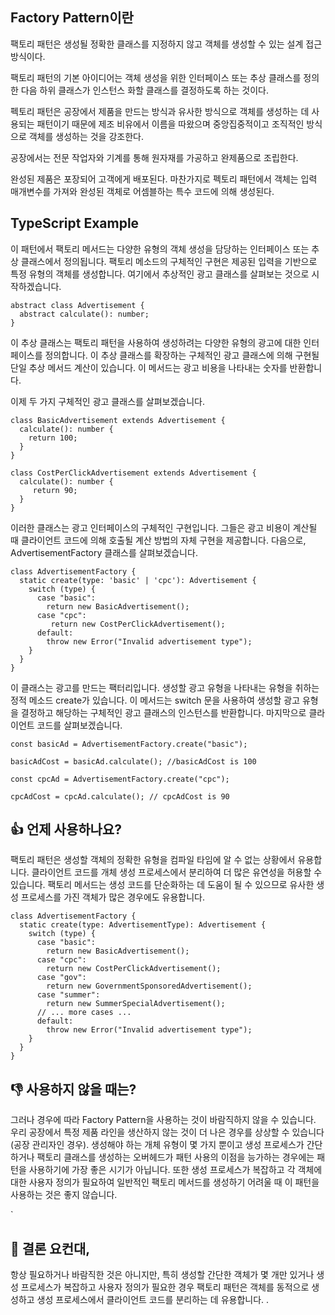 ## Factory Pattern이란

팩토리 패턴은 생성될 정확한 클래스를 지정하지 않고 객체를 생성할 수 있는 설계 접근 방식이다.

팩토리 패턴의 기본 아이디어는 객체 생성을 위한 인터페이스 또는 추상 클래스를 정의 한 다음 하위 클래스가 인스턴스 화할 클래스를 결정하도록 하는 것이다.

펙토리 패턴은 공장에서 제품을 만드는 방식과 유사한 방식으로 객체를 생성하는 데 사용되는 패턴이기 때문에 제조 비유에서 이름을 따왔으며 중앙집중적이고 조직적인 방식으로 객체를 생성하는 것을 강조한다.

공장에서는 전문 작업자와 기계를 통해 원자재를 가공하고 완제품으로 조립한다.

완성된 제품은 포장되어 고객에게 배포된다. 마찬가지로 펙토리 패턴에서 객체는 입력 매개변수를 가져와 완성된 객체로 어셈블하는 특수 코드에 의해 생성된다.

## TypeScript Example

이 패턴에서 팩토리 메서드는 다양한 유형의 객체 생성을 담당하는 인터페이스 또는 추상 클래스에서 정의됩니다. 팩토리 메소드의 구체적인 구현은 제공된 입력을 기반으로 특정 유형의 객체를 생성합니다. 여기에서 추상적인 광고 클래스를 살펴보는 것으로 시작하겠습니다.

```tsx
abstract class Advertisement {
  abstract calculate(): number;
}
```

이 추상 클래스는 팩토리 패턴을 사용하여 생성하려는 다양한 유형의 광고에 대한 인터페이스를 정의합니다. 이 추상 클래스를 확장하는 구체적인 광고 클래스에 의해 구현될 단일 추상 메서드 계산이 있습니다. 이 메서드는 광고 비용을 나타내는 숫자를 반환합니다. 

이제 두 가지 구체적인 광고 클래스를 살펴보겠습니다.

```tsx
class BasicAdvertisement extends Advertisement {
  calculate(): number {
    return 100;
  }
}

class CostPerClickAdvertisement extends Advertisement {
  calculate(): number {
     return 90;
  }
}
```

이러한 클래스는 광고 인터페이스의 구체적인 구현입니다. 그들은 광고 비용이 계산될 때 클라이언트 코드에 의해 호출될 계산 방법의 자체 구현을 제공합니다. 다음으로, AdvertisementFactory 클래스를 살펴보겠습니다.

```tsx
class AdvertisementFactory {
  static create(type: 'basic' | 'cpc'): Advertisement {
    switch (type) {
      case "basic":
        return new BasicAdvertisement();
      case "cpc":
         return new CostPerClickAdvertisement();
      default:
        throw new Error("Invalid advertisement type");
    }
  }
}
```

이 클래스는 광고를 만드는 팩터리입니다. 생성할 광고 유형을 나타내는 유형을 취하는 정적 메소드 create가 있습니다. 이 메서드는 switch 문을 사용하여 생성할 광고 유형을 결정하고 해당하는 구체적인 광고 클래스의 인스턴스를 반환합니다. 마지막으로 클라이언트 코드를 살펴보겠습니다.

```tsx
const basicAd = AdvertisementFactory.create("basic");

basicAdCost = basicAd.calculate(); //basicAdCost is 100

const cpcAd = AdvertisementFactory.create("cpc");

cpcAdCost = cpcAd.calculate(); // cpcAdCost is 90
```

## 👍 언제 사용하나요?

팩토리 패턴은 생성할 객체의 정확한 유형을 컴파일 타임에 알 수 없는 상황에서 유용합니다. 클라이언트 코드를 개체 생성 프로세스에서 분리하여 더 많은 유연성을 허용할 수 있습니다. 팩토리 메서드는 생성 코드를 단순화하는 데 도움이 될 수 있으므로 유사한 생성 프로세스를 가진 객체가 많은 경우에도 유용합니다.

```tsx
class AdvertisementFactory {
  static create(type: AdvertisementType): Advertisement {
    switch (type) {
      case "basic":
        return new BasicAdvertisement();
      case "cpc":
        return new CostPerClickAdvertisement();
      case "gov":
        return new GovernmentSponsoredAdvertisement();
      case "summer":
        return new SummerSpecialAdvertisement();
      // ... more cases ...
      default:
        throw new Error("Invalid advertisement type");
    }
  }
}
```

## 👎 사용하지 않을 때는?

그러나 경우에 따라 Factory Pattern을 사용하는 것이 바람직하지 않을 수 있습니다. 우리 공장에서 특정 제품 라인을 생산하지 않는 것이 더 나은 경우를 상상할 수 있습니다(공장 관리자인 경우). 생성해야 하는 개체 유형이 몇 가지 뿐이고 생성 프로세스가 간단하거나 팩토리 클래스를 생성하는 오버헤드가 패턴 사용의 이점을 능가하는 경우에는 패턴을 사용하기에 가장 좋은 시기가 아닙니다. 또한 생성 프로세스가 복잡하고 각 객체에 대한 사용자 정의가 필요하여 일반적인 팩토리 메서드를 생성하기 어려울 때 이 패턴을 사용하는 것은 좋지 않습니다. 

`

## 🧹 결론 요컨대,

항상 필요하거나 바람직한 것은 아니지만, 특히 생성할 간단한 객체가 몇 개만 있거나 생성 프로세스가 복잡하고 사용자 정의가 필요한 경우 팩토리 패턴은 객체를 동적으로 생성하고 생성 프로세스에서 클라이언트 코드를 분리하는 데 유용합니다. .